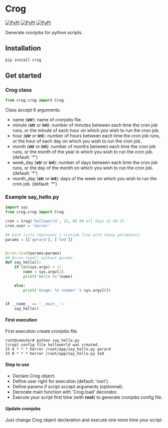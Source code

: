 # Crog
[![PyPI](https://img.shields.io/pypi/v/crog.svg)](https://pypi.python.org/pypi/apize/)
[![PyPI](https://img.shields.io/pypi/status/crog.svg)](https://pypi.python.org/pypi/apize/)
[![PyPI](https://img.shields.io/pypi/pyversions/crog.svg)](https://pypi.python.org/pypi/apize/)

Generate cronjobs for python scripts.

## Installation

```bash
pip install crog
```

## Get started

### Crog class

```python
from crog.crog import Crog
```

Class accept 6 arguments:
* name (__str__): name of cronjobs file. 
* minute (__str__ or __int__): number of minutes between each time the cron job runs, or the minute of each hour on which you wish to run the cron job.
* hour (__str__ or __int__): number of hours between each time the cron job runs, or the hour of each day on which you wish to run the cron job.
* month (__str__ or __int__): number of months between each time the cron job runs, or the month of the year in which you wish to run the cron job. (default: '*')
* week_day (__str__ or __int__): number of days between each time the cron job runs, or the day of the month on which you wish to run the cron job. (default: '*')
* month_day (__str__ or __int__): days of the week on which you wish to run the cron job. (default: '*')

### Example say_hello.py
```python
import sys
from crog.crog import Crog

cron = Crog('helloworld', 15, 0) ## all days at 00:15
cron.user = 'herrer'

## Each lists represent 1 cronjob line with these parameters.
params = [['gerard'], ['ted']]


@cron.load(params=params)
## @cron.load() without params. 
def say_hello():
	if len(sys.argv) > 1:
		name = sys.argv[1]
		print('Hello %s'%name)

	else:
		print('Usage: %s <name>' % sys.argv[0])


if __name__ == '__main__':
	say_hello()

```

#### First execution

First execution create cronjobs file.

```
root@comuter# python say_hello.py
[crop] config file helloworld was created.
15 0 * * * herrer /root/app/say_hello.py gerard
15 0 * * * herrer /root/app/say_hello.py ted
```

#### Step to use

* Declare Crog object.
* Define user right for execution (default: 'root').
* Define params if script accept arguments (optionnal).
* Decorate main function with 'Crog.load' decorator.
* Execute your script first time (with __root__) to generate cronjobs config file.

#### Update cronjobs

Just change Crog object declaration and execute one more time your script.


